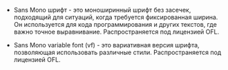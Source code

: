 * Sans Mono шрифт - это моноширинный шрифт без засечек, подходящий для ситуаций, когда требуется фиксированная ширина. Он используется для кода программирования и других текстов, где важно точное выравнивание. Распространяется под лицензией OFL.

* Sans Mono variable font (vf) - это вариативная версия шрифта, позволяющая использовать различные стили. Распространяется под лицензией OFL.

